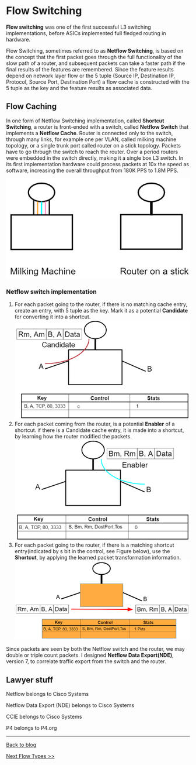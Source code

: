 # Flow Switching
__Flow switching__ was one of the first successful L3 switching implementations, before ASICs implemented full fledged routing in hardware.

Flow Switching, sometimes referred to as __Netflow Switching__, is based on the concept that the first packet goes through the full functionality 
of the slow path of a router, and subsequent packets can take a faster path if the final results of the features are remembered. 
Since the feature results depend on network layer flow or the 5 tuple (Source IP, Destination IP, Protocol, Source Port, Destination Port) 
a flow cache is constructed with the 5 tuple as the key and the feature results as associated data.

## Flow Caching
In one form of Netflow Switching implementation, called __Shortcut Switching__, a router is front-ended with a switch, 
called __Netflow Switch__ that implements a __Netflow Cache__. Router is connected only to the switch, through many links, for example one per VLAN, called milking machine topology, or a single trunk port called router on a stick topology. Packets have to go through the switch to reach the router. Over a period routers were embedded in the switch directly, making it a single box L3 switch. In its first implementation hardware could process packets at 10x the speed as software, increasing the overall throughput from 180K PPS to 1.8M PPS.

![Router On A Stick](https://github.com/VenkatPullela/blogs/blob/main/assets/roast.png)

### Netflow switch implementation
1. For each packet going to the router, if there is no matching cache entry, create an entry, with 5 tuple as the key. Mark it as a potential __Candidate__ for converting it into a shortcut.
![Candidate](https://github.com/VenkatPullela/blogs/blob/main/assets/candidate.png)
2. For each packet coming from the router, is a potential __Enabler__ of a shortcut. if there is a Candidate cache entry, it is made into a shortcut, by learning how the router modified the packets. 
![Enabler](https://github.com/VenkatPullela/blogs/blob/main/assets/enabler.png)
3. For each packet going to the router, if there is a matching shortcut entry(indicated by s bit in the control, see Figure below), use the __Shortcut__, by applying the learned packet transformation information.
![Shortcut](https://github.com/VenkatPullela/blogs/blob/main/assets/shortcut.png)

Since packets are seen by both the Netflow switch and the router, we may double or triple count packets. 
I designed __Netflow Data Export(NDE)__, version 7, to correlate traffic export from the switch and the router. 

## Lawyer stuff
Netflow belongs to Cisco Systems

Netflow Data Export (NDE) belongs to Cisco Systems

CCIE belongs to Cisco Systems

P4 belongs to P4.org

---

[ Back to blog](https://github.com/VenkatPullela/blogs/tree/main/all-about-flows)

[Next Flow Types >> ](https://github.com/VenkatPullela/blogs/tree/main/all-about-flows/flow_types.md)
